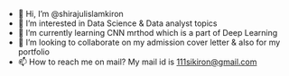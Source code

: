 - 👋 Hi, I’m @shirajulislamkiron
- 👀 I’m interested in Data Science & Data analyst topics
- 🌱 I’m currently learning CNN mrthod which is a part of Deep Learning
- 💞️ I’m looking to collaborate on my admission cover letter & also for my portfolio
- 📫 How to reach me on mail? My mail id is 111sikiron@gmail.com

<!---
shirajulislamkiron/shirajulislamkiron is a ✨ special ✨ repository because its `README.md` (this file) appears on your GitHub profile.
You can click the Preview link to take a look at your changes.
--->
